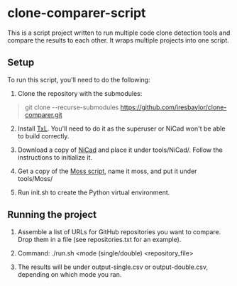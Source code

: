 # clone-comparer-script

This is a script project written to run multiple code clone detection tools and compare the results to each other. It wraps multiple projects into one script.

## Setup

To run this script, you'll need to do the following:

1. Clone the repository with the submodules:

> git clone --recurse-submodules https://github.com/iresbaylor/clone-comparer.git

2. Install [TxL](https://www.txl.ca/txl-index.html). You'll need to do it as the superuser or NiCad won't be able to build correctly.

3. Download a copy of [NiCad](https://www.txl.ca/txl-nicaddownload.html) and place it under tools/NiCad/. Follow the instructions to initialize it.

4. Get a copy of the [Moss script](https://theory.stanford.edu/~aiken/moss/), name it moss, and put it under tools/Moss/

5. Run init.sh to create the Python virtual environment.

## Running the project

1. Assemble a list of URLs for GitHub repositories you want to compare. Drop them in a file (see repositories.txt for an example).

2. Command: ./run.sh <mode (single/double) <repository_file>

3. The results will be under output-single.csv or output-double.csv, depending on which mode you ran.
